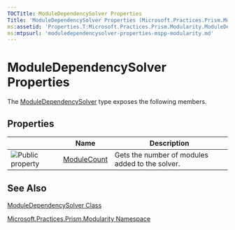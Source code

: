 ```yaml
---
TOCTitle: ModuleDependencySolver Properties
Title: 'ModuleDependencySolver Properties (Microsoft.Practices.Prism.Modularity)'
ms:assetid: 'Properties.T:Microsoft.Practices.Prism.Modularity.ModuleDependencySolver'
ms:mtpsurl: 'moduledependencysolver-properties-mspp-modularity.md'
---
```


# ModuleDependencySolver Properties

The [ModuleDependencySolver](https://msdn.microsoft.com/library/microsoft.practices.prism.modularity.moduledependencysolver) type exposes the following members.

## Properties

<span id="propertyTableToggle"></span>
<table>

<thead>
<tr class="header">
<th> </th>
<th>Name</th>
<th>Description</th>
</tr>
</thead>
<tbody>
<tr class="odd">
<td><img src="https://msdn.microsoft.com/en-us/Gg431172.pubproperty(en-us,PandP.50).gif" title="Public property" /></td>
<td><a href="https://msdn.microsoft.com/library/microsoft.practices.prism.modularity.moduledependencysolver.modulecount">ModuleCount</a></td>
<td><div class="summary">
Gets the number of modules added to the solver.
</div></td>
</tr>
</tbody>
</table>

## See Also
[ModuleDependencySolver Class](https://msdn.microsoft.com/library/microsoft.practices.prism.modularity.moduledependencysolver)

[Microsoft.Practices.Prism.Modularity Namespace](https://msdn.microsoft.com/library/microsoft.practices.prism.modularity)
